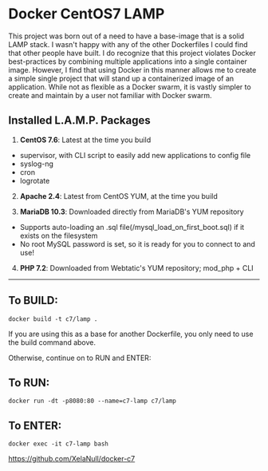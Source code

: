 # Docker CentOS7 LAMP

This project was born out of a need to have a base-image that is a solid LAMP stack. I wasn't happy with any of the other Dockerfiles I could find that other people have built. I do recognize that this project violates Docker best-practices by combining multiple applications into a single container image. However, I find that using Docker in this manner allows me to create a simple single project that will stand up a containerized image of an application. While not as flexible as a Docker swarm, it is vastly simpler to create and maintain by a user not familiar with Docker swarm.

## Installed L.A.M.P. Packages

1. **CentOS 7.6**: Latest at the time you build

  - supervisor, with CLI script to easily add new applications to config file
  - syslog-ng
  - cron
  - logrotate

2. **Apache 2.4**: Latest from CentOS YUM, at the time you build

3. **MariaDB 10.3**: Downloaded directly from MariaDB's YUM repository

  - Supports auto-loading an .sql file(/mysql_load_on_first_boot.sql) if it exists on the filesystem
  - No root MySQL password is set, so it is ready for you to connect to and use!

4. **PHP 7.2**: Downloaded from Webtatic's YUM repository; mod_php + CLI

--------------------------------------------------------------------------------

## To BUILD:

```
docker build -t c7/lamp .
```

If you are using this as a base for another Dockerfile, you only need to use the build command above.

Otherwise, continue on to RUN and ENTER:

## To RUN:

```
docker run -dt -p8080:80 --name=c7-lamp c7/lamp
```

## To ENTER:

```
docker exec -it c7-lamp bash
```

<https://github.com/XelaNull/docker-c7>

